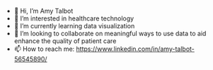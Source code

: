 - 👋 Hi, I’m Amy Talbot
- 👀 I’m interested in healthcare technology
- 🌱 I’m currently learning data visualization
- 💞️ I’m looking to collaborate on meaningful ways to use data to aid enhance the quality of patient care
- 📫 How to reach me: https://www.linkedin.com/in/amy-talbot-56545890/
